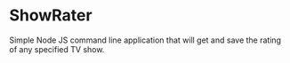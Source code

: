 # ShowRater
Simple Node JS command line application that will get and save the rating of any specified TV show. 
